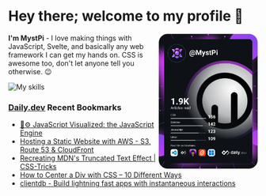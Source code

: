 # Hey there; welcome to my profile 👋

<a href="https://app.daily.dev/MystPi"><img src="https://github.com/MystPi/MystPi/blob/main/devcard.svg" width="200" alt="MystPi's Dev Card" align="right"/></a>

**I'm MystPi** - I love making things with JavaScript, Svelte, and basically any web framework I can get my hands on. CSS is awesome too, don't let anyone tell you otherwise. 😉

![My skills](https://skillicons.dev/icons?i=svelte,js,html,css,py,ruby,react,tailwind)

### [Daily.dev](https://daily.dev) Recent Bookmarks
<!-- daily.dev BOOKMARKS:START -->
- [🚀⚙️ JavaScript Visualized: the JavaScript Engine](https://app.daily.dev/posts/fEv6JY-EO?utm_source=rss&utm_medium=bookmarks&utm_campaign=Itr6mLfRdMms0HCyePtl9)
- [Hosting a Static Website with AWS - S3, Route 53 &amp; CloudFront](https://app.daily.dev/posts/kaXl-CUb-?utm_source=rss&utm_medium=bookmarks&utm_campaign=Itr6mLfRdMms0HCyePtl9)
- [Recreating MDN&#39;s Truncated Text Effect | CSS-Tricks](https://app.daily.dev/posts/1tuaSxTbH?utm_source=rss&utm_medium=bookmarks&utm_campaign=Itr6mLfRdMms0HCyePtl9)
- [How to Center a Div with CSS – 10 Different Ways](https://app.daily.dev/posts/q4LIy7PW4?utm_source=rss&utm_medium=bookmarks&utm_campaign=Itr6mLfRdMms0HCyePtl9)
- [clientdb - Build lightning fast apps with instantaneous interactions](https://app.daily.dev/posts/WNfWlurKg?utm_source=rss&utm_medium=bookmarks&utm_campaign=Itr6mLfRdMms0HCyePtl9)
<!-- daily.dev BOOKMARKS:END -->
